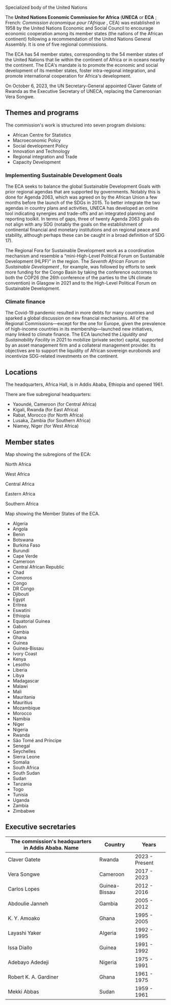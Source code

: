 Specialized body of the United Nations

The **United Nations Economic Commission for Africa** (**UNECA** or **ECA** ;
French: _Commission économique pour l'Afrique_ , CEA) was established in 1958
by the United Nations Economic and Social Council to encourage economic
cooperation among its member states (the nations of the African continent)
following a recommendation of the United Nations General Assembly. It is one
of five regional commissions.

The ECA has 54 member states, corresponding to the 54 member states of the
United Nations that lie within the continent of Africa or in oceans nearby the
continent. The ECA's mandate is to promote the economic and social development
of its member states, foster intra-regional integration, and promote
international cooperation for Africa's development.

On October 6, 2023, the UN Secretary-General appointed Claver Gatete of Rwanda
as the Executive Secretary of UNECA, replacing the Cameroonian Vera Songwe.

## Themes and programs

The commission's work is structured into seven program divisions:

  * African Centre for Statistics
  * Macroeconomic Policy
  * Social development Policy
  * Innovation and Technology
  * Regional integration and Trade
  * Capacity Development

### Implementing Sustainable Development Goals

The ECA seeks to balance the global Sustainable Development Goals with prior
regional agendas that are supported by governments. Notably this is done for
Agenda 2063, which was agreed on by the African Union a few months before the
launch of the SDGs in 2015. To better integrate the two agendas in country
plans and activities, UNECA has developed an online tool indicating synergies
and trade-offs and an integrated planning and reporting toolkit. In terms of
gaps, three of twenty Agenda 2063 goals do not align with any SDG (notably the
goals on the establishment of continental financial and monetary institutions
and on regional peace and stability, although perhaps these can be caught in a
broad definition of SDG 17).

The Regional Fora for Sustainable Development work as a coordination mechanism
and resemble a “mini-High-Level Political Forum on Sustainable Development
(HLPF)” in the region. The _Seventh African Forum on Sustainable Development_
, for example, was followed by efforts to seek more funding for the Congo
Basin by taking the conference outcomes to both the COP26 (the 26th conference
of the parties to the UN climate convention) in Glasgow in 2021 and to the
High-Level Political Forum on Sustainable Development.

### Climate finance

The Covid-19 pandemic resulted in more debts for many countries and sparked a
global discussion on new financial mechanisms. All of the Regional
Commissions—except for the one for Europe, given the prevalence of high-income
countries in its membership—launched new initiatives, many linked to climate
finance. The ECA launched the _Liquidity and Sustainability Facility_ in 2021
to mobilize (private sector) capital, supported by an asset management firm
and a collateral management provider. Its objectives are to support the
liquidity of African sovereign eurobonds and incentivize SDG-related
investments on the continent.

## Locations

The headquarters, Africa Hall, is in Addis Ababa, Ethiopia and opened 1961.

There are five subregional headquarters:

  * Yaoundé, Cameroon (for Central Africa)
  * Kigali, Rwanda (for East Africa)
  * Rabat, Morocco (for North Africa)
  * Lusaka, Zambia (for Southern Africa)
  * Niamey, Niger (for West Africa)

## Member states

Map showing the subregions of the ECA:  

North Africa

West Africa

Central Africa

Eastern Africa

Southern Africa

Map showing the Member States of the ECA.

  * Algeria
  * Angola
  * Benin
  * Botswana
  * Burkina Faso
  * Burundi
  * Cape Verde
  * Cameroon
  * Central African Republic
  * Chad
  * Comoros
  * Congo
  * DR Congo
  * Djibouti
  * Egypt
  * Eritrea
  * Eswatini
  * Ethiopia
  * Equatorial Guinea
  * Gabon
  * Gambia
  * Ghana
  * Guinea
  * Guinea-Bissau
  * Ivory Coast
  * Kenya
  * Lesotho
  * Liberia
  * Libya
  * Madagascar
  * Malawi
  * Mali
  * Mauritania
  * Mauritius
  * Mozambique
  * Morocco
  * Namibia
  * Niger
  * Nigeria
  * Rwanda
  * São Tomé and Príncipe
  * Senegal
  * Seychelles
  * Sierra Leone
  * Somalia
  * South Africa
  * South Sudan
  * Sudan
  * Tanzania
  * Togo
  * Tunisia
  * Uganda
  * Zambia
  * Zimbabwe

## Executive secretaries

The commission's headquarters in Addis Ababa. Name  | Country  | Years   
---|---|---  
Claver Gatete |  Rwanda | 2023 - Present   
Vera Songwe |  Cameroon | 2017 - 2023   
Carlos Lopes |  Guinea-Bissau | 2012 - 2016   
Abdoulie Janneh |  Gambia | 2005 - 2012   
K. Y. Amoako |  Ghana | 1995 - 2005   
Layashi Yaker |  Algeria | 1992 - 1995   
Issa Diallo |  Guinea | 1991 - 1992   
Adebayo Adedeji |  Nigeria | 1975 - 1991   
Robert K. A. Gardiner |  Ghana | 1961 - 1975   
Mekki Abbas |  Sudan | 1959 - 1961